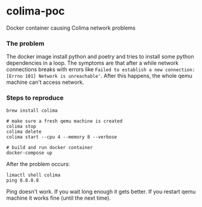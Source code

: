 # colima-poc
Docker container causing Colima network problems

### The problem

The docker image install python and poetry and tries to install some python dependencies in a loop. The symptoms are that after a while network connections
breaks with errors like `Failed to establish a new connection: [Errno 101] Network is unreachable'`. After this happens, the whole qemu machine can't access network.

### Steps to reproduce

```
brew install colima

# make sure a fresh qemu machine is created
colima stop
colima delete
colima start --cpu 4 --memory 8 --verbose

# build and run docker container
docker-compose up
```

After the problem occurs:
``` 
limactl shell colima
ping 8.8.8.8
```

Ping doesn't work. If you wait long enough it gets better. If you restart qemu machine it works fine (until the next time).